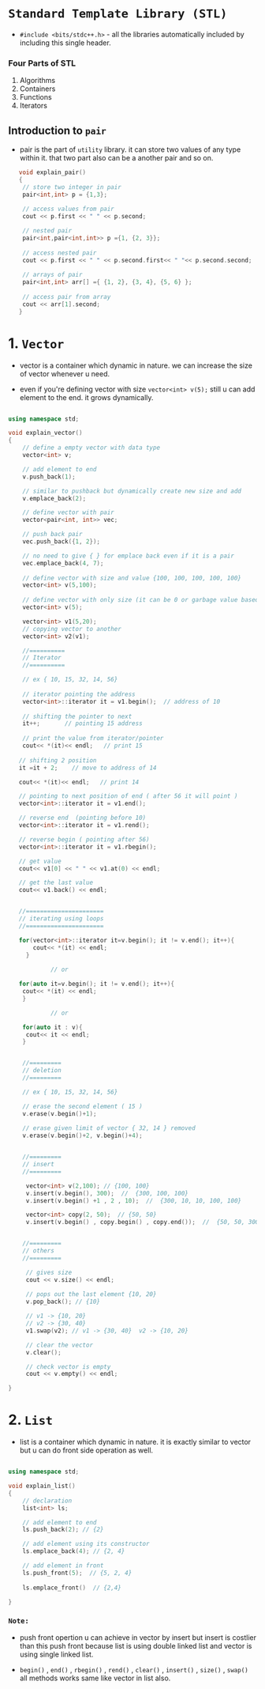 # `Standard Template Library (STL)`

- `#include <bits/stdc++.h>` - all the libraries automatically included by including this single header. 

### Four Parts of STL 
1. Algorithms
2. Containers
3. Functions
4. Iterators


## Introduction to `pair` 
-  pair is the part of `utility` library. it can store two values of any type within it. that two part also can be a another pair and so on.

```c++
   void explain_pair()
   {
    // store two integer in pair
    pair<int,int> p = {1,3};
    
    // access values from pair
    cout << p.first << " " << p.second;

    // nested pair 
    pair<int,pair<int,int>> p ={1, {2, 3}}; 
 
    // access nested pair
    cout << p.first << " " << p.second.first<< " "<< p.second.second;
     
    // arrays of pair
    pair<int,int> arr[] ={ {1, 2}, {3, 4}, {5, 6} };
    
    // access pair from array
    cout << arr[1].second;
   }
```

# 1. `Vector`

- vector is a container which dynamic in nature. we can increase the size of vector whenever u need.

- even if you're defining vector with size `vector<int> v(5);` still u can add element to the end. it grows dynamically.

```c++

using namespace std;

void explain_vector()
{
    // define a empty vector with data type
    vector<int> v;

    // add element to end 
    v.push_back(1);

    // similar to pushback but dynamically create new size and add
    v.emplace_back(2);

    // define vector with pair
    vector<pair<int, int>> vec;

    // push back pair 
    vec.push_back({1, 2});

    // no need to give { } for emplace back even if it is a pair
    vec.emplace_back(4, 7);
   
    // define vector with size and value {100, 100, 100, 100, 100}
    vector<int> v(5,100);
    
    // define vector with only size (it can be 0 or garbage value based on compiler)
    vector<int> v(5);

    vector<int> v1(5,20);
    // copying vector to another
    vector<int> v2(v1);

    //==========
    // Iterator 
    //==========

    // ex { 10, 15, 32, 14, 56}
    
    // iterator pointing the address
    vector<int>::iterator it = v1.begin();  // address of 10
    
    // shifting the pointer to next
    it++;       // pointing 15 address                                         
    
    // print the value from iterator/pointer
    cout<< *(it)<< endl;   // print 15 
   
   // shifting 2 position
   it =it + 2;    // move to address of 14

   cout<< *(it)<< endl;   // print 14

   // pointing to next position of end ( after 56 it will point )
   vector<int>::iterator it = v1.end();

   // reverse end  (pointing before 10)
   vector<int>::iterator it = v1.rend();

   // reverse begin ( pointing after 56)
   vector<int>::iterator it = v1.rbegin();

   // get value 
   cout<< v1[0] << " " << v1.at(0) << endl;

   // get the last value
   cout<< v1.back() << endl;


   //======================
   // iterating using loops
   //======================

   for(vector<int>::iterator it=v.begin(); it != v.end(); it++){
       cout<< *(it) << endl;
     }
   
            // or

   for(auto it=v.begin(); it != v.end(); it++){
    cout<< *(it) << endl;
    }     

            // or

    for(auto it : v){
     cout<< it << endl;
    }      


    //=========
    // deletion
    //=========      

    // ex { 10, 15, 32, 14, 56} 

    // erase the second element ( 15 )
    v.erase(v.begin()+1);  
    
    // erase given limit of vector { 32, 14 } removed
    v.erase(v.begin()+2, v.begin()+4); 


    //=========
    // insert
    //========= 

     vector<int> v(2,100); // {100, 100}
     v.insert(v.begin(), 300);  //  {300, 100, 100}
     v.insert(v.begin() +1 , 2 , 10);  //  {300, 10, 10, 100, 100}

     vector<int> copy(2, 50);  // {50, 50}
     v.insert(v.begin() , copy.begin() , copy.end());  //  {50, 50, 300, 10, 10, 100, 100}


    //=========
    // others
    //=========

     // gives size 
     cout << v.size() << endl;
     
     // pops out the last element {10, 20} 
     v.pop_back(); // {10}

     // v1 -> {10, 20}
     // v2 -> {30, 40}
     v1.swap(v2); // v1 -> {30, 40}  v2 -> {10, 20}

     // clear the vector
     v.clear();

     // check vector is empty
     cout << v.empty() << endl;

}

```

# 2. `List`

- list is a container which dynamic in nature. it is exactly similar to vector but u can do front side operation as well.


```c++

using namespace std;

void explain_list()
{   
    // declaration
    list<int> ls;

    // add element to end
    ls.push_back(2); // {2}

    // add element using its constructor
    ls.emplace_back(4); // {2, 4}

    // add element in front
    ls.push_front(5);  // {5, 2, 4} 
     
    ls.emplace_front()  // {2,4}

}

```
   
### `Note:`
- push front opertion u can achieve in vector by insert but insert is costlier than this push front because list is using double linked list and vector is using single linked list.

- `begin()` , `end()` , `rbegin()` , `rend()` , `clear()` , `insert()` , `size()` , `swap()` all methods works same like vector in list also.
     